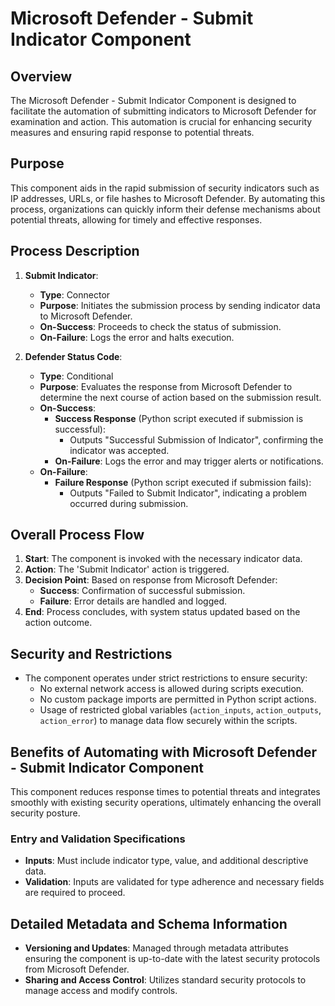 # Microsoft Defender - Submit Indicator Component

## Overview
The Microsoft Defender - Submit Indicator Component is designed to facilitate the automation of submitting indicators to Microsoft Defender for examination and action. This automation is crucial for enhancing security measures and ensuring rapid response to potential threats.

## Purpose
This component aids in the rapid submission of security indicators such as IP addresses, URLs, or file hashes to Microsoft Defender. By automating this process, organizations can quickly inform their defense mechanisms about potential threats, allowing for timely and effective responses.

## Process Description
1. **Submit Indicator**:
   - **Type**: Connector
   - **Purpose**: Initiates the submission process by sending indicator data to Microsoft Defender.
   - **On-Success**: Proceeds to check the status of submission.
   - **On-Failure**: Logs the error and halts execution.

2. **Defender Status Code**:
   - **Type**: Conditional
   - **Purpose**: Evaluates the response from Microsoft Defender to determine the next course of action based on the submission result.
   - **On-Success**:
     - **Success Response** (Python script executed if submission is successful):
       - Outputs "Successful Submission of Indicator", confirming the indicator was accepted.
     - **On-Failure**: Logs the error and may trigger alerts or notifications.
   - **On-Failure**:
     - **Failure Response** (Python script executed if submission fails):
       - Outputs "Failed to Submit Indicator", indicating a problem occurred during submission.

## Overall Process Flow
1. **Start**: The component is invoked with the necessary indicator data.
2. **Action**: The 'Submit Indicator' action is triggered.
3. **Decision Point**: Based on response from Microsoft Defender:
   - **Success**: Confirmation of successful submission.
   - **Failure**: Error details are handled and logged.
4. **End**: Process concludes, with system status updated based on the action outcome.

## Security and Restrictions
- The component operates under strict restrictions to ensure security:
  - No external network access is allowed during scripts execution.
  - No custom package imports are permitted in Python script actions.
  - Usage of restricted global variables (`action_inputs`, `action_outputs`, `action_error`) to manage data flow securely within the scripts.

## Benefits of Automating with Microsoft Defender - Submit Indicator Component
This component reduces response times to potential threats and integrates smoothly with existing security operations, ultimately enhancing the overall security posture.

### Entry and Validation Specifications
- **Inputs**: Must include indicator type, value, and additional descriptive data.
- **Validation**: Inputs are validated for type adherence and necessary fields are required to proceed.

## Detailed Metadata and Schema Information
- **Versioning and Updates**: Managed through metadata attributes ensuring the component is up-to-date with the latest security protocols from Microsoft Defender.
- **Sharing and Access Control**: Utilizes standard security protocols to manage access and modify controls.

